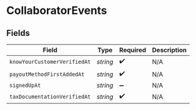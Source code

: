 # CollaboratorEvents


## Fields

| Field                        | Type                         | Required                     | Description                  |
| ---------------------------- | ---------------------------- | ---------------------------- | ---------------------------- |
| `knowYourCustomerVerifiedAt` | *string*                     | :heavy_check_mark:           | N/A                          |
| `payoutMethodFirstAddedAt`   | *string*                     | :heavy_check_mark:           | N/A                          |
| `signedUpAt`                 | *string*                     | :heavy_minus_sign:           | N/A                          |
| `taxDocumentationVerifiedAt` | *string*                     | :heavy_check_mark:           | N/A                          |